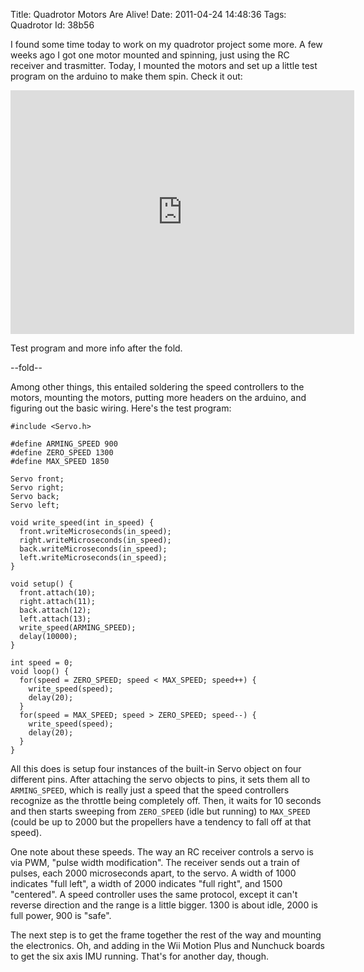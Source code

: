 Title: Quadrotor Motors Are Alive!
Date:  2011-04-24 14:48:36
Tags:  Quadrotor
Id:    38b56

I found some time today to work on my quadrotor project some more. A few weeks ago I got one motor mounted and spinning, just using the RC receiver and trasmitter. Today, I mounted the motors and set up a little test program on the arduino to make them spin. Check it out:

<iframe title="YouTube video player" width="550" height="390" src="http://www.youtube.com/embed/TuMfhkaHe0w" frameborder="0" allowfullscreen></iframe>

Test program and more info after the fold.

--fold--

Among other things, this entailed soldering the speed controllers to the motors, mounting the motors, putting more headers on the arduino, and figuring out the basic wiring. Here's the test program:

    #include <Servo.h>
    
    #define ARMING_SPEED 900
    #define ZERO_SPEED 1300
    #define MAX_SPEED 1850
    
    Servo front;
    Servo right;
    Servo back;
    Servo left;
    
    void write_speed(int in_speed) {
      front.writeMicroseconds(in_speed);
      right.writeMicroseconds(in_speed);
      back.writeMicroseconds(in_speed);
      left.writeMicroseconds(in_speed);
    }
    
    void setup() {
      front.attach(10);
      right.attach(11);
      back.attach(12);
      left.attach(13);
      write_speed(ARMING_SPEED);
      delay(10000);
    }
      
    int speed = 0;
    void loop() {
      for(speed = ZERO_SPEED; speed < MAX_SPEED; speed++) {
        write_speed(speed);
        delay(20);
      }
      for(speed = MAX_SPEED; speed > ZERO_SPEED; speed--) {
        write_speed(speed);
        delay(20);
      }
    }

All this does is setup four instances of the built-in Servo object on four different pins. After attaching the servo objects to pins, it sets them all to `ARMING_SPEED`, which is really just a speed that the speed controllers recognize as the throttle being completely off. Then, it waits for 10 seconds and then starts sweeping from `ZERO_SPEED` (idle but running) to `MAX_SPEED` (could be up to 2000 but the propellers have a tendency to fall off at that speed). 

One note about these speeds. The way an RC receiver controls a servo is via PWM, "pulse width modification". The receiver sends out a train of pulses, each 2000 microseconds apart, to the servo. A width of 1000 indicates "full left", a width of 2000 indicates "full right", and 1500 "centered". A speed controller uses the same protocol, except it can't reverse direction and the range is a little bigger. 1300 is about idle, 2000 is full power, 900 is "safe". 

The next step is to get the frame together the rest of the way and mounting the electronics. Oh, and adding in the Wii Motion Plus and Nunchuck boards to get the six axis IMU running. That's for another day, though.
